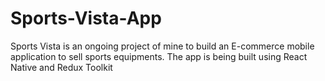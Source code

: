 # Sports-Vista-App
Sports Vista is an ongoing project of mine to build an E-commerce mobile application to sell sports equipments. The app is being built using React Native and Redux Toolkit
